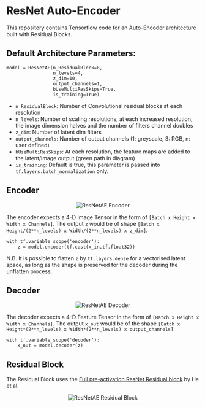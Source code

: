 # ResNet Auto-Encoder

This repository contains Tensorflow code for an Auto-Encoder architecture built with Residual Blocks. 

## Default Architecture Parameters:

```
model = ResNetAE(n_ResidualBlock=8,       
                 n_levels=4,             
                 z_dim=10,
                 output_channels=1,
                 bUseMultiResSkips=True,
                 is_training=True)
```

- ```n_ResidualBlock```: Number of Convolutional residual blocks at each resolution
- ```n_levels```: Number of scaling resolutions, at each increased resolution, the image dimension halves and the number of filters channel doubles
- ```z_dim```: Number of latent dim filters
- ```output_channels```: Number of output channels (1: greyscale, 3: RGB, n: user defined)
- ```bUseMultiResSkips```: At each resolution, the feature maps are added to the latent/image output (green path in diagram)
- ```is_training```: Default is true, this parameter is passed into ```tf.layers.batch_normalization``` only.



## Encoder

<p align="center">
  <img src="https://github.com/farrell236/ResNetAE/blob/master/architecture/encoder.png" alt="ResNetAE Encoder">
</p>

The encoder expects a 4-D Image Tensor in the form of ```[Batch x Height x Width x Channels]```. The output ```z``` would be of shape ```[Batch x Height/(2**n_levels) x Width/(2**n_levels) x z_dim]```.

```
with tf.variable_scope('encoder'):
    z = model.encoder(tf.cast(x_in,tf.float32))
```

N.B. It is possible to flatten ```z``` by ```tf.layers.dense``` for a vectorised latent space, as long as the shape is preserved for the decoder during the unflatten process.


## Decoder

<p align="center">
  <img src="https://github.com/farrell236/ResNetAE/blob/master/architecture/decoder.png" alt="ResNetAE Decoder">
</p>

The decoder expects a 4-D Feature Tensor in the form of ```[Batch x Height x Width x Channels]```. The output ```x_out``` would be of the shape ```[Batch x Height*(2**n_levels) x Width*(2**n_levels) x output_channels]```

```
with tf.variable_scope('decoder'):
    x_out = model.decoder(z)
```


## Residual Block

The Residual Block uses the [Full pre-activation ResNet Residual block](https://arxiv.org/pdf/1603.05027.pdf) by He et al.

<p align="center">
  <img src="https://github.com/farrell236/ResNetAE/blob/master/architecture/residual_block.png" alt="ResNetAE Residual Block">
</p>




